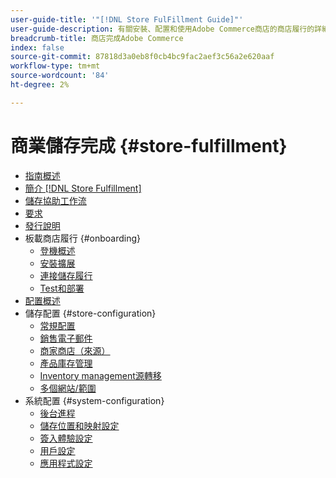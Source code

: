 ```yaml
---
user-guide-title: '"[!DNL Store FulFillment Guide]"'
user-guide-description: 有關安裝、配置和使用Adobe Commerce商店的商店履行的詳細資訊。
breadcrumb-title: 商店完成Adobe Commerce
index: false
source-git-commit: 87818d3a0eb8f0cb4bc9fac2aef3c56a2e620aaf
workflow-type: tm+mt
source-wordcount: '84'
ht-degree: 2%

---
```



# 商業儲存完成 {#store-fulfillment}

- [指南概述](guide-overview.md)
- [簡介 [!DNL Store Fulfillment]](introduction.md)
- [儲存協助工作流](store-assist-modules.md)
- [要求](solution-requirements.md)
- [發行說明](release-notes.md)
- 板載商店履行 {#onboarding}
   - [登機概述](onboard.md)
   - [安裝擴展](install.md)
   - [連接儲存履行](connect-set-up-service.md)
   - [Test和部署](test-and-deploy.md)
- [配置概述](service-config-settings-overview.md)
- 儲存配置 {#store-configuration}
   - [常規配置](enable-general.md)
   - [銷售電子郵件](sales-emails.md)
   - [商家商店（來源）](merchant-store-configuration.md)
   - [產品庫存管理](product-stock.md)
   - [Inventory management源轉移](inventory-stock-transfer.md)
   - [多個網站/範圍](multi-site-and-scope-config.md)
- 系統配置 {#system-configuration}
   - [後台進程](background-processes.md)
   - [儲存位置和映射設定](store-location-map-provider-setup.md)
   - [簽入體驗設定](check-in-experience-setup.md)
   - [用戶設定](user-setup.md)
   - [應用程式設定](app-setup.md)



